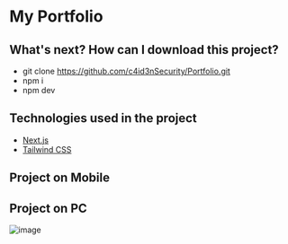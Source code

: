 # My Portfolio

## What's next? How can I download this project?

- git clone https://github.com/c4id3nSecurity/Portfolio.git
- npm i
- npm dev

## Technologies used in the project

- [Next.js](https://nextjs.org)
- [Tailwind CSS](https://tailwindcss.com)

## Project on Mobile


## Project on PC

![image](https://github.com/c4id3nSecurity/Portfolio/assets/137456612/4b1952e6-a406-42c6-b6b0-35ba88bde534)
